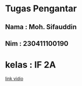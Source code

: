 # Tugas Pengantar

## Nama : Moh. Sifauddin
## Nim : 230411100190
# kelas : IF 2A

[link vidio](https://youtu.be/fkaklMtLqik?si=EqarRpGimtsMKFh9)

<!--```{tableofcontents}-->
<!--```-->

